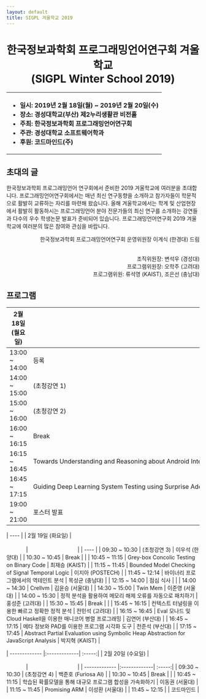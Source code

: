 ```yaml
---
layout: default
title: SIGPL 겨울학교 2019
---
```


<h1>
<center>
한국정보과학회 프로그래밍언어연구회 겨울학교
<br> (SIGPL Winter School 2019)
</center>
</h1>
<center><table><tbody><tr><th align="left">
<ul>
<li>
    일시: 2019년 2월 18일(월) ~ 2019년 2월 20일(수)
</li><li>
    장소: 경성대학교(부산) 제2누리생활관 비전홀
</li><li>
    주최: 한국정보과학회 프로그래밍언어연구회
</li><li>
    주관: 경성대학교 소프트웨어학과
</li><li>
    후원: 코드마인드(주)
</li></ul>
</th></tr></tbody></table>
</center>

<h2>초대의 글</h2>

<p>
  한국정보과학회 프로그래밍언어 연구회에서 준비한 2019 겨울학교에 여러분을 초대합니다.
  프로그래밍언어연구회에서는 매년 최신 연구동향을 소개하고 참가자들이 학문적으로 활발히 교류하는 자리를 마련해 왔습니다.
  올해 겨울학교에서는 학계 및 산업현장에서 활발히 활동하시는 프로그래밍언어 분야 전문가들의 최신 연구를 소개하는 강연들과
  다수의 우수 학생논문 발표가 준비되어 있습니다. 프로그래밍언어연구회 2019 겨울학교에 여러분의 많은 참여와 관심을 바랍니다.
</p>

<p align="right">
한국정보과학회 프로그래밍언어연구회 운영위원장 이계식 (한경대) 드림
</p>

<p align="right">
<br> 조직위원장: 변석우 (경성대)
<br> 프로그램위원장: 오학주 (고려대)
<br> 프로그램위원: 류석영 (KAIST), 조은선 (충남대)

</p>


<h2>프로그램</h2>

| 2월 18일 (월요일) | &nbsp;&nbsp;&nbsp;&nbsp;&nbsp;&nbsp;&nbsp;&nbsp;&nbsp;&nbsp;&nbsp;&nbsp;&nbsp;&nbsp;&nbsp;&nbsp;&nbsp;&nbsp;&nbsp;&nbsp;&nbsp;&nbsp;&nbsp;&nbsp;&nbsp;&nbsp;&nbsp;&nbsp;&nbsp;&nbsp;&nbsp;&nbsp;&nbsp;&nbsp;&nbsp;&nbsp;&nbsp;&nbsp;&nbsp;&nbsp;&nbsp;&nbsp;&nbsp;&nbsp;&nbsp;&nbsp;&nbsp;&nbsp;&nbsp;&nbsp;&nbsp;&nbsp;&nbsp;&nbsp;&nbsp;&nbsp;&nbsp;&nbsp;&nbsp;&nbsp;&nbsp;&nbsp;&nbsp;&nbsp;&nbsp;&nbsp;&nbsp;&nbsp;&nbsp;&nbsp;&nbsp;&nbsp;&nbsp;&nbsp;&nbsp;&nbsp;&nbsp;&nbsp;&nbsp;&nbsp;&nbsp;&nbsp;&nbsp;&nbsp;&nbsp;&nbsp;&nbsp;&nbsp;&nbsp;&nbsp;&nbsp;&nbsp;&nbsp;&nbsp;&nbsp;&nbsp;&nbsp;&nbsp;&nbsp;&nbsp;&nbsp;&nbsp;&nbsp;&nbsp;&nbsp;&nbsp;&nbsp;&nbsp;&nbsp;&nbsp;&nbsp;&nbsp;&nbsp;&nbsp;&nbsp;&nbsp;&nbsp;&nbsp;&nbsp;&nbsp;&nbsp;&nbsp;&nbsp;&nbsp;&nbsp;&nbsp;&nbsp;&nbsp;&nbsp;&nbsp;&nbsp;&nbsp;&nbsp;&nbsp;&nbsp;&nbsp;&nbsp;&nbsp;&nbsp;&nbsp; | &nbsp;&nbsp;&nbsp;&nbsp;&nbsp;&nbsp;&nbsp;&nbsp;&nbsp;&nbsp;&nbsp;&nbsp;&nbsp;&nbsp;&nbsp;&nbsp;&nbsp;&nbsp;&nbsp;&nbsp;&nbsp;&nbsp;&nbsp;&nbsp;&nbsp;&nbsp;&nbsp;&nbsp;&nbsp;&nbsp;&nbsp; |
| ------------- |:-------------| :-----:|
| 13:00 ~ 14:00 | 등록 | |
| 14:00 ~ 15:00 | (초청강연 1) | 권영진 (KAIST) |
| 15:00 ~ 16:00 | (초청강연 2) | 문은영 (KAIST) |
| 16:00 ~ 16:15 | Break | |
| 16:15 ~ 16:45 | Towards Understanding and Reasoning about Android Interoperations | 이성호 (KAIST) |
| 16:45 ~ 17:15 | Guiding Deep Learning System Testing using Surprise Adequacy | 김진한 (KAIST) |
| 19:00 ~ 21:00 | 포스터 발표 |대학원생 |

| ---- |
| 2월 19일 (화요일) | &nbsp;&nbsp;&nbsp;&nbsp;&nbsp;&nbsp;&nbsp;&nbsp;&nbsp;&nbsp;&nbsp;&nbsp;&nbsp;&nbsp;&nbsp;&nbsp;&nbsp;&nbsp;&nbsp;&nbsp;&nbsp;&nbsp;&nbsp;&nbsp;&nbsp;&nbsp;&nbsp;&nbsp;&nbsp;&nbsp;&nbsp;&nbsp;&nbsp;&nbsp;&nbsp;&nbsp;&nbsp;&nbsp;&nbsp;&nbsp;&nbsp;&nbsp;&nbsp;&nbsp;&nbsp;&nbsp;&nbsp;&nbsp;&nbsp;&nbsp;&nbsp;&nbsp;&nbsp;&nbsp;&nbsp;&nbsp;&nbsp;&nbsp;&nbsp;&nbsp;&nbsp;&nbsp;&nbsp;&nbsp;&nbsp;&nbsp;&nbsp;&nbsp;&nbsp;&nbsp;&nbsp;&nbsp;&nbsp;&nbsp;&nbsp;&nbsp;&nbsp;&nbsp;&nbsp;&nbsp;&nbsp;&nbsp;&nbsp;&nbsp;&nbsp;&nbsp;&nbsp;&nbsp;&nbsp;&nbsp;&nbsp;&nbsp;&nbsp;&nbsp;&nbsp;&nbsp;&nbsp;&nbsp;&nbsp;&nbsp;&nbsp;&nbsp;&nbsp;&nbsp;&nbsp;&nbsp;&nbsp;&nbsp;&nbsp;&nbsp;&nbsp;&nbsp;&nbsp;&nbsp;&nbsp;&nbsp;&nbsp;&nbsp;&nbsp;&nbsp;&nbsp;&nbsp;&nbsp;&nbsp;&nbsp;&nbsp;&nbsp;&nbsp;&nbsp;&nbsp;&nbsp;&nbsp;&nbsp;&nbsp;&nbsp;&nbsp;&nbsp;&nbsp;&nbsp;&nbsp; | &nbsp;&nbsp;&nbsp;&nbsp;&nbsp;&nbsp;&nbsp;&nbsp;&nbsp;&nbsp;&nbsp;&nbsp;&nbsp;&nbsp;&nbsp;&nbsp;&nbsp;&nbsp;&nbsp;&nbsp;&nbsp;&nbsp;&nbsp;&nbsp;&nbsp;&nbsp;&nbsp;&nbsp;&nbsp;&nbsp;&nbsp; |
| ---- |
| 09:30 ~ 10:30 | (초청강연 3) | 이우석 (한양대) |
| 10:30 ~ 10:45 | Break | |
| 10:45 ~ 11:15 | Grey-box Concolic Testing on Binary Code | 최재승 (KAIST) |
| 11:15 ~ 11:45 | Bounded Model Checking of Signal Temporal Logic | 이지아 (POSTECH) |
| 11:45 ~ 12:14 | 바이너리 프로그램에서의 역테인트 분석 | 목성균 (충남대) |
| 12:15 ~ 14:00 | 점심 식사 | |
| 14:00 ~ 14:30 | Crellvm | 김윤승 (서울대) |
| 14:30 ~ 15:00 | Twin Mem | 이준영 (서울대) |
| 14:00 ~ 15:30 | 정적 분석을 활용하여 메모리 해제 오류를 자동으로 패치하기 | 홍성준 (고려대) |
| 15:30 ~ 15:45 | Break | |
| 15:45 ~ 16:15 | 컨텍스트 터널링을 이용한 빠르고 정확한 정적 분석 | 전민석 (고려대) |
| 16:15 ~ 16:45 | Eval 모나드 및 Cloud Haskell을 이용한 매니코어 병렬 프로그래밍 | 김연어 (부산대) |
| 16:45 ~ 17:15 | 메타 정보와 PAD를 이용한 프로그램 시각화 도구 | 천준석 (부산대) |
| 17:15 ~ 17:45 | Abstract Partial Evaluation using Symbolic Heap Abstraction for JavaScript Analysis | 박지혁 (KAIST) |

| ------------- |:-------------| :-----:|
| 2월 20일 (수요일) | &nbsp;&nbsp;&nbsp;&nbsp;&nbsp;&nbsp;&nbsp;&nbsp;&nbsp;&nbsp;&nbsp;&nbsp;&nbsp;&nbsp;&nbsp;&nbsp;&nbsp;&nbsp;&nbsp;&nbsp;&nbsp;&nbsp;&nbsp;&nbsp;&nbsp;&nbsp;&nbsp;&nbsp;&nbsp;&nbsp;&nbsp;&nbsp;&nbsp;&nbsp;&nbsp;&nbsp;&nbsp;&nbsp;&nbsp;&nbsp;&nbsp;&nbsp;&nbsp;&nbsp;&nbsp;&nbsp;&nbsp;&nbsp;&nbsp;&nbsp;&nbsp;&nbsp;&nbsp;&nbsp;&nbsp;&nbsp;&nbsp;&nbsp;&nbsp;&nbsp;&nbsp;&nbsp;&nbsp;&nbsp;&nbsp;&nbsp;&nbsp;&nbsp;&nbsp;&nbsp;&nbsp;&nbsp;&nbsp;&nbsp;&nbsp;&nbsp;&nbsp;&nbsp;&nbsp;&nbsp;&nbsp;&nbsp;&nbsp;&nbsp;&nbsp;&nbsp;&nbsp;&nbsp;&nbsp;&nbsp;&nbsp;&nbsp;&nbsp;&nbsp;&nbsp;&nbsp;&nbsp;&nbsp;&nbsp;&nbsp;&nbsp;&nbsp;&nbsp;&nbsp;&nbsp;&nbsp;&nbsp;&nbsp;&nbsp;&nbsp;&nbsp;&nbsp;&nbsp;&nbsp;&nbsp;&nbsp;&nbsp;&nbsp;&nbsp;&nbsp;&nbsp;&nbsp;&nbsp;&nbsp;&nbsp;&nbsp;&nbsp;&nbsp;&nbsp;&nbsp;&nbsp;&nbsp;&nbsp;&nbsp;&nbsp;&nbsp;&nbsp;&nbsp;&nbsp;&nbsp; | &nbsp;&nbsp;&nbsp;&nbsp;&nbsp;&nbsp;&nbsp;&nbsp;&nbsp;&nbsp;&nbsp;&nbsp;&nbsp;&nbsp;&nbsp;&nbsp;&nbsp;&nbsp;&nbsp;&nbsp;&nbsp;&nbsp;&nbsp;&nbsp;&nbsp;&nbsp;&nbsp;&nbsp;&nbsp;&nbsp;&nbsp; |
| ------------- |:-------------| :-----:|
| 09:30 ~ 10:30 | (초청강연 4) | 백준호 (Furiosa AI) |
| 10:30 ~ 10:45 | Break | |
| 10:45 ~ 11:15 | 학습된 확률모델을 통해 대규모 프로그램 합성을 가속화하기 | 이동권 (서울대) |
| 11:15 ~ 11:45 | Promising ARM | 이성환 (서울대) |
| 11:45 ~ 12:15 |  | 코드마인드 |

<!-- <h2> 등록 </h2> -->

<!-- <ul> -->
<!--   <li> 사전등록 마감: 8월 14일(화요일) -->
<!--   </li><li> 등록 방법: <a href="http://www.kiise.or.kr/conference/conf/025/" target="_blank"><font color=red>등록  페이지</font></a>를 통하여 등록할 수 있습니다. -->
<!-- <table border="1" bordercolor="#a0a0a0" cellspacing="0"> -->
<!-- <tbody><tr><th>&nbsp;</th><th>학생</th><th>일반</th></tr> -->
<!-- <tr align="center"><th>사전 등록 </th><td>80,000원</td><td>100,000원</td></tr> -->
<!-- <tr align="center"><th>현장 등록 </th><td>100,000원</td><td>120,000원</td></tr> -->
<!-- </tbody></table> -->
<!-- </li></ul> -->

<!-- <h2> 숙박안내 </h2> -->

<!-- <ul> -->
<!-- <li>SIGPL에서 필요한 학생들에게 숙박비를 지원합니다. -->
<!-- <br>지원 자격은 숙박비를 받지 못한 대학원생으로 한정합니다. -->
<!-- <br>선정된 학생에게는 소속기관 여비규정에 따라 숙박비를 지급합니다. -->
<!-- <br>지원을 위해서는 지도교수 추천서가 필요하고, 이는 입력한 지도교수 이메일을 통해 받습니다. -->
<!-- <br>추후 숙박 영수증 및 소속기관 여비 규정을 제출해야 합니다. -->
<!-- </li> -->
<!-- <p><a href="https://goo.gl/forms/5COF0LERwSweqaIj2">지원하기</a></p> -->
<!-- 지원마감: 2018년 8월 13일 -->
<!-- </ul> -->
<!-- <br> -->

<!-- <ul> -->
<!--  동국대학교 주변 숙박 안내입니다.  충무로, 동대문 및 명동쪽에 호텔이 매우 많기 때문에 예약하시기는 어렵지 않으실 것으로 생각됩니다.  추천 호텔은 다음과 같으며, 2인기준 10만원 이내로 예약이 가능합니다. -->
<!--     <li> 티마크 호텔 명동 (02-2098-2000) -->
<!--       <a href="http://tmarkhotel.com/" target="_blank">홈페이지</a> -->
<!--         <br>서울특별시 중구 충무로 15 -->
<!--     </li> -->
<!--     <li> 스테이B 호텔 (02-2277-6300) -->
<!--       <a href="https://www.staybhotel.com/" target="_blank">홈페이지</a> -->
<!--         <br>서울특별시 중구 충무로 23-1 -->
<!--     </li> -->
<!--     </li> -->
<!--     <li> 써미트 호텔 (02-2285-0540) -->
<!--       <a href="http://www.summithotelseoul.com/" target="_blank">홈페이지</a> -->
<!--         <br>서울특별시 중구 장충단로 198 -->
<!--     </li> -->
<!--     </li> -->
<!--     <li> 호텔 도마 (02-2273-9603) -->
<!--       <a href="http://www.hoteldoma.com/" target="_blank">홈페이지</a> -->
<!--         <br>서울특별시 중구 퇴계로 216 -->
<!--     </li> -->
<!-- </ul> -->


<!-- <h2> 오시는길 </h2> -->
<!-- <ul> -->
<!-- <a href="https://cse.dongguk.edu/?page_id=790" target="_blank">동국대학교 찾아오시는 길</a> -->
<!-- </ul> -->
